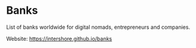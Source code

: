 # Banks

List of banks worldwide for digital nomads, entrepreneurs and companies.

Website: https://intershore.github.io/banks
